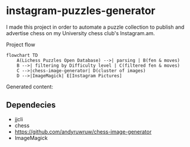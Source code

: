 # instagram-puzzles-generator
I made this project in order to automate a puzzle collection to publish and advertise chess on my University chess club's Instagram.am.

Project flow
```mermaid
flowchart TD
    A(Lichess Puzzles Open Database) -->| parsing | B(fen & moves)
    B -->| filtering by Difficulty level | C(filtered fen & moves)
    C -->|chess-image-generator| D(cluster of images)
    D -->|ImageMagick| E[Instagram Pictures]
```

Generated content:




## Dependecies
* jjcli
* chess 
* https://github.com/andyruwruw/chess-image-generator
* ImageMagick
